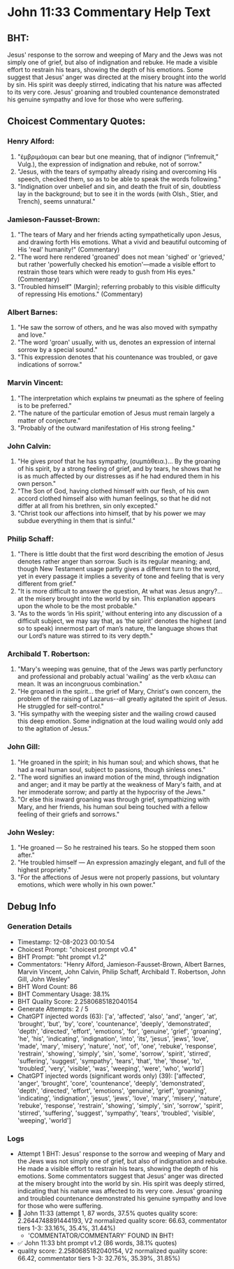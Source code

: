 # John 11:33 Commentary Help Text

## BHT:
Jesus' response to the sorrow and weeping of Mary and the Jews was not simply one of grief, but also of indignation and rebuke. He made a visible effort to restrain his tears, showing the depth of his emotions. Some suggest that Jesus' anger was directed at the misery brought into the world by sin. His spirit was deeply stirred, indicating that his nature was affected to its very core. Jesus' groaning and troubled countenance demonstrated his genuine sympathy and love for those who were suffering.

## Choicest Commentary Quotes:
### Henry Alford:
1. "ἐμβριμάομαι can bear but one meaning, that of indignor (“infremuit,” Vulg.), the expression of indignation and rebuke, not of sorrow."
2. "Jesus, with the tears of sympathy already rising and overcoming His speech, checked them, so as to be able to speak the words following."
3. "Indignation over unbelief and sin, and death the fruit of sin, doubtless lay in the background; but to see it in the words (with Olsh., Stier, and Trench), seems unnatural."

### Jamieson-Fausset-Brown:
1. "The tears of Mary and her friends acting sympathetically upon Jesus, and drawing forth His emotions. What a vivid and beautiful outcoming of His 'real' humanity!" (Commentary)
2. "The word here rendered 'groaned' does not mean 'sighed' or 'grieved,' but rather 'powerfully checked his emotion'—made a visible effort to restrain those tears which were ready to gush from His eyes." (Commentary)
3. "Troubled himself" (Margin); referring probably to this visible difficulty of repressing His emotions." (Commentary)

### Albert Barnes:
1. "He saw the sorrow of others, and he was also moved with sympathy and love."
2. "The word 'groan' usually, with us, denotes an expression of internal sorrow by a special sound."
3. "This expression denotes that his countenance was troubled, or gave indications of sorrow."

### Marvin Vincent:
1. "The interpretation which explains tw pneumati as the sphere of feeling is to be preferred."
2. "The nature of the particular emotion of Jesus must remain largely a matter of conjecture."
3. "Probably of the outward manifestation of His strong feeling."

### John Calvin:
1. "He gives proof that he has sympathy, (συμπάθεια.)... By the groaning of his spirit, by a strong feeling of grief, and by tears, he shows that he is as much affected by our distresses as if he had endured them in his own person."
2. "The Son of God, having clothed himself with our flesh, of his own accord clothed himself also with human feelings, so that he did not differ at all from his brethren, sin only excepted."
3. "Christ took our affections into himself, that by his power we may subdue everything in them that is sinful."

### Philip Schaff:
1. "There is little doubt that the first word describing the emotion of Jesus denotes rather anger than sorrow. Such is its regular meaning; and, though New Testament usage partly gives a different turn to the word, yet in every passage it implies a severity of tone and feeling that is very different from grief."
2. "It is more difficult to answer the question, At what was Jesus angry?... at the misery brought into the world by sin. This explanation appears upon the whole to be the most probable."
3. "As to the words ‘in His spirit,’ without entering into any discussion of a difficult subject, we may say that, as ‘the spirit’ denotes the highest (and so to speak) innermost part of man’s nature, the language shows that our Lord’s nature was stirred to its very depth."

### Archibald T. Robertson:
1. "Mary's weeping was genuine, that of the Jews was partly perfunctory and professional and probably actual 'wailing' as the verb κλαιω can mean. It was an incongruous combination."
2. "He groaned in the spirit... the grief of Mary, Christ's own concern, the problem of the raising of Lazarus--all greatly agitated the spirit of Jesus. He struggled for self-control."
3. "His sympathy with the weeping sister and the wailing crowd caused this deep emotion. Some indignation at the loud wailing would only add to the agitation of Jesus."

### John Gill:
1. "He groaned in the spirit; in his human soul; and which shows, that he had a real human soul, subject to passions, though sinless ones."
2. "The word signifies an inward motion of the mind, through indignation and anger; and it may be partly at the weakness of Mary's faith, and at her immoderate sorrow; and partly at the hypocrisy of the Jews."
3. "Or else this inward groaning was through grief, sympathizing with Mary, and her friends, his human soul being touched with a fellow feeling of their griefs and sorrows."

### John Wesley:
1. "He groaned — So he restrained his tears. So he stopped them soon after." 
2. "He troubled himself — An expression amazingly elegant, and full of the highest propriety."
3. "For the affections of Jesus were not properly passions, but voluntary emotions, which were wholly in his own power."


## Debug Info
### Generation Details
- Timestamp: 12-08-2023 00:10:54
- Choicest Prompt: "choicest prompt v0.4"
- BHT Prompt: "bht prompt v1.2"
- Commentators: "Henry Alford, Jamieson-Fausset-Brown, Albert Barnes, Marvin Vincent, John Calvin, Philip Schaff, Archibald T. Robertson, John Gill, John Wesley"
- BHT Word Count: 86
- BHT Commentary Usage: 38.1%
- BHT Quality Score: 2.2580685182040154
- Generate Attempts: 2 / 5
- ChatGPT injected words (63):
	['a', 'affected', 'also', 'and', 'anger', 'at', 'brought', 'but', 'by', 'core', 'countenance', 'deeply', 'demonstrated', 'depth', 'directed', 'effort', 'emotions', 'for', 'genuine', 'grief', 'groaning', 'he', 'his', 'indicating', 'indignation', 'into', 'its', 'jesus', 'jews', 'love', 'made', 'mary', 'misery', 'nature', 'not', 'of', 'one', 'rebuke', 'response', 'restrain', 'showing', 'simply', 'sin', 'some', 'sorrow', 'spirit', 'stirred', 'suffering', 'suggest', 'sympathy', 'tears', 'that', 'the', 'those', 'to', 'troubled', 'very', 'visible', 'was', 'weeping', 'were', 'who', 'world']
- ChatGPT injected words (significant words only) (39):
	['affected', 'anger', 'brought', 'core', 'countenance', 'deeply', 'demonstrated', 'depth', 'directed', 'effort', 'emotions', 'genuine', 'grief', 'groaning', 'indicating', 'indignation', 'jesus', 'jews', 'love', 'mary', 'misery', 'nature', 'rebuke', 'response', 'restrain', 'showing', 'simply', 'sin', 'sorrow', 'spirit', 'stirred', 'suffering', 'suggest', 'sympathy', 'tears', 'troubled', 'visible', 'weeping', 'world']

### Logs
- Attempt 1 BHT: Jesus' response to the sorrow and weeping of Mary and the Jews was not simply one of grief, but also of indignation and rebuke. He made a visible effort to restrain his tears, showing the depth of his emotions. Some commentators suggest that Jesus' anger was directed at the misery brought into the world by sin. His spirit was deeply stirred, indicating that his nature was affected to its very core. Jesus' groaning and troubled countenance demonstrated his genuine sympathy and love for those who were suffering.
- 🔄 John 11:33 (attempt 1, 87 words, 37.5% quotes quality score: 2.2644748891444193, V2 normalized quality score: 66.63, commentator tiers 1-3: 33.16%, 35.4%, 31.44%) 
	- 'COMMENTATOR/COMMENTARY' FOUND IN BHT!
- ✅ John 11:33 bht prompt v1.2 (86 words, 38.1% quotes)
- quality score: 2.2580685182040154, V2 normalized quality score: 66.42, commentator tiers 1-3: 32.76%, 35.39%, 31.85%)